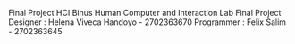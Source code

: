 Final Project HCI
Binus Human Computer and Interaction Lab Final Project
Designer   : Helena Viveca Handoyo - 2702363670
Programmer : Felix Salim - 2702363645

